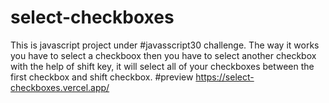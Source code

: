 # select-checkboxes
This is  javascript project under #javasscript30 challenge. The way it works you have to select a checkboox then you have to select another checkbox with the help of shift  key, it will select all of your checkboxes between the first checkbox and shift checkbox.
#preview
https://select-checkboxes.vercel.app/
